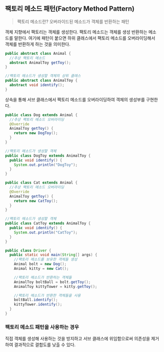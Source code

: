 ## 팩토리 메소드 패턴(Factory Method Pattern)

> 팩토리 메소드란? 오버라이드된 메소드가 객체를 반환하는 패턴

객체 지향에서 팩토리는 객체를 생성한다. 팩토리 메소드는 객체를 생성 반환하는 메소드를 말한다. 여기에 패턴이 붙으면 하위 클래스에서 팩토리 메소드를 오버라이딩해서 객체를 반환하게 하는 것을 의미한다.

```java
public abstract class Animal {
  //추상 팩토리 메소드
  abstract AnimalToy getToy();
}
```

```java
//팩토리 메소드가 생성할 객체의 상위 클래스
public abstract class AnimalToy {
  abstract void identify();
}
```

상속을 통해 서브 클래스에서 팩토리 메소드를 오버라이딩하여 객체의 생성부를 구현한다.

```java
public class Dog extends Animal {
  //추상 팩토리 메소드 오버라이딩
  @Override
  AnimalToy getToy() {
    return new DogToy();
  }
}
```

```java
//팩토리 메소드가 생성할 객체
public class DogToy extends AnimalToy {
  public void identify() {
    System.out.println("DogToy");
  }
}
```

```java
public class Cat extends Animal {
  //추상 팩토리 메소드 오버라이딩
  @Override
  AnimalToy getToy() {
    return new CatToy();
  }
}
```

```java
//팩토리 메소드가 생성할 객체
public class CatToy extends AnimalToy {
  public void identify() {
    System.out.println("CatToy");
  }
}
```

```java
public class Driver {
  public static void main(String[] args) {
    //팩토리 메소드를 보유한 객체들 생성
    Animal bolt = new Dog();
    Animal kitty = new Cat();

    //팩토리 메소드가 반환하는 객체들
    AnimalToy boltBall = bolt.getToy();
    AnimalToy kittyTower = kitty.getToy();

    //팩토리 메소드가 반환한 객체들을 사용
    boltBall.identify();
    kittyTower.identify();
  }
}
```

### 팩토리 메소드 패턴을 사용하는 경우

직접 객체를 생성해 사용하는 것을 방지하고 서브 클래스에 위임함으로써 의존성을 제거하여 결과적으로 결합도를 낮출 수 있다.
